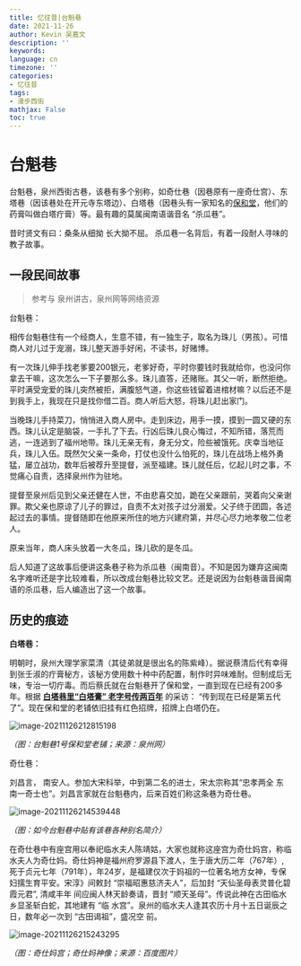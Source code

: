 ```yaml
---
title: 忆往昔|台魁巷
date: 2021-11-26
author: Kevin 吴嘉文
description: ''
keywords: 
language: cn
timezone: ''
categories:
- 忆往昔
tags:
- 漫步西街
mathjax: False
toc: true
---
```


# 台魁巷

台魁巷，泉州西街古巷，该巷有多个别称，如奇仕巷（因巷原有一座奇仕宫）、东塔巷（因该巷处在开元寺东塔边）、白塔巷（因巷头有一家知名的[保和堂](https://news.sina.com.cn/c/edu/2007-01-31/023311125565s.shtml)，他们的药膏叫做白塔疔膏）等。最有趣的莫属闽南语谐音名 “杀瓜巷”。

<!--more-->

昔时贤文有曰：桑条从细拗 长大拗不屈。 杀瓜巷一名背后，有着一段耐人寻味的教子故事。

## 一段民间故事

> 参考与 泉州讲古，泉州网等网络资源

台魁巷：

相传台魁巷住有一个经商人，生意不错，有一独生子，取名为珠儿（男孩）。可惜商人对儿过于宠溺，珠儿整天游手好闲，不读书，好赌博。

有一次珠儿伸手找老爹要200银元，老爹好奇，平时你要钱时我就给你，也没问你拿去干嘛，这次怎么一下子要那么多。珠儿直答，还赌账。其父一听，断然拒绝。平时满受宠爱的珠儿突然被拒，满腹怒气道，你这些钱留着进棺材嘛？以后还不是到我手上，我现在只是找你借二百。商人听后大怒，将珠儿赶出家门。

当晚珠儿手持菜刀，悄悄进入商人房中。走到床边，用手一摸，摸到一圆又硬的东西。珠儿认定是脑袋，一手扎了下去。行凶后珠儿良心悔过，不知所错，落荒而逃，一连逃到了福州地带。珠儿无亲无有，身无分文，险些被饿死。庆幸当地征兵，珠儿入伍。既然欠父亲一条命，打仗也没什么怕死的，珠儿在战场上格外勇猛，屡立战功，数年后被荐升至提督，派至福建。珠儿就任后，忆起儿时之事，不觉痛心自责，选择泉州作为驻地。

提督至泉州后见到父亲还健在人世，不由悲喜交加，跪在父亲跟前，哭着向父亲谢罪。欺父亲也原谅了儿子的罪过，自责不太对孩子过分溺爱。父子终于团圆，各述起过去的事情。提督随即在他原来所住的地方兴建府第，并尽心尽力地孝敬二位老人。

原来当年，商人床头放着一大冬瓜，珠儿砍的是冬瓜。

后人知道了这故事后便讲这条巷子称为杀瓜巷（闽南音）。不知是因为嫌弃这闽南名字难听还是字比较难看，所以改成台魁巷比较文艺。还是说因为台魁巷谐音闽南语的杀瓜巷，后人编造出了这一个故事。

## 历史的痕迹

**白塔巷：**

明朝时，泉州大理学家菜清（其徒弟就是很出名的陈紫峰）。据说蔡清后代有幸得到张壬淑的疔膏秘方，该秘方使用数十种中药配置，制作时异味难耐。但制成后无味，专治一切疔毒。而后蔡氏就在台魁巷开了保和堂，一直到现在已经有200多年。根据 [**白塔巷里“白塔膏” 老字号传两百年**](https://www.qzwb.com/gb/content/2019-04/16/content_5976289.htm) 的采访： “传到现在已经是第五代了”。现在保和堂的老铺依旧挂有红色招牌，招牌上白塔仍在。

![image-20211126212815198](/img/taiguixiang/image-20211126212815198.png)

*（图：台魁巷1号保和堂老铺；来源：泉州网）*

奇仕巷：

刘昌言， 南安人。参加大宋科举，中到第二名的进士，宋太宗称其“忠孝两全 东南一奇士也”。刘昌言家就在台魁巷内，后来百姓们称这条巷为奇仕巷。

![image-20211126214539448](/img/taiguixiang/image-20211126214539448.png)

*（图：如今台魁巷中贴有该巷各种别名简介）*

在奇仕巷中有座宫用以奉祀临水夫人陈靖姑，大家也就称这座宫为奇仕妈宫，称临水夫人为奇仕妈。奇仕妈神是福州府罗源县下渡人，生于唐大历二年（767年）,
死于贞元七年（791年），年24岁，是福建仅次于妈祖的一位著名地方女神，专保妇擩生育平安。宋淳》间敕封 “崇福昭惠慈济夫人”，后加封 “天仙圣母表灵普化碧霞元君”, 清咸丰年
间应闽人林天龄奏请，晋封 “顺天圣母”。传说此神在古田临水乡显圣斩白蛇，其地建有 “临 水宫”。泉州的临水夫人逢其农历十月十五日诞辰之日，数年必一次到 “古田谒祖”，盛况空 前。

![image-20211126215243295](/img/taiguixiang/image-20211126215243295.png)

*（图：奇仕妈宫；奇仕妈神像；来源：百度图片）*